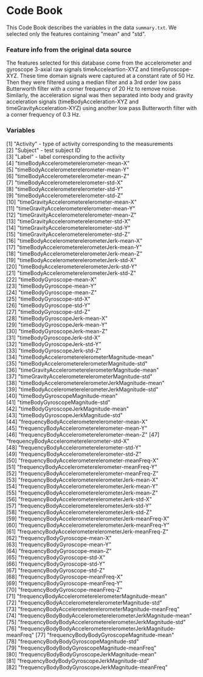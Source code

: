 # Code Book
This Code Book describes the variables in the data `summary.txt`.
We selected only the features containing "mean" and "std".

### Feature info from the original data source
The features selected for this database come from the accelerometer and gyroscope 3-axial raw signals timeAcceleartion-XYZ and timeGyroscope-XYZ. These time domain signals were captured at a constant rate of 50 Hz. Then they were filtered using a median filter and a 3rd order low pass Butterworth filter with a corner frequency of 20 Hz to remove noise. Similarly, the acceleration signal was then separated into body and gravity acceleration signals (timeBodyAcceleration-XYZ and timeGravityAcceleration-XYZ) using another low pass Butterworth filter with a corner frequency of 0.3 Hz. 

### Variables
 [1] "Activity" - type of activity corresponding to the measurements                                                      
 [2] "Subject" - test subject ID                                                    
 [3] "Label" - label corresponding to the activity                                                        
 [4] "timeBodyAccelerometerelerometer-mean-X"                        
 [5] "timeBodyAccelerometerelerometer-mean-Y"                        
 [6] "timeBodyAccelerometerelerometer-mean-Z"                        
 [7] "timeBodyAccelerometerelerometer-std-X"                         
 [8] "timeBodyAccelerometerelerometer-std-Y"                         
 [9] "timeBodyAccelerometerelerometer-std-Z"                         
[10] "timeGravityAccelerometerelerometer-mean-X"                     
[11] "timeGravityAccelerometerelerometer-mean-Y"                     
[12] "timeGravityAccelerometerelerometer-mean-Z"                     
[13] "timeGravityAccelerometerelerometer-std-X"                      
[14] "timeGravityAccelerometerelerometer-std-Y"                      
[15] "timeGravityAccelerometerelerometer-std-Z"                      
[16] "timeBodyAccelerometerelerometerJerk-mean-X"                    
[17] "timeBodyAccelerometerelerometerJerk-mean-Y"                    
[18] "timeBodyAccelerometerelerometerJerk-mean-Z"                    
[19] "timeBodyAccelerometerelerometerJerk-std-X"                     
[20] "timeBodyAccelerometerelerometerJerk-std-Y"                     
[21] "timeBodyAccelerometerelerometerJerk-std-Z"                     
[22] "timeBodyGyroscope-mean-X"                                      
[23] "timeBodyGyroscope-mean-Y"                                      
[24] "timeBodyGyroscope-mean-Z"                                      
[25] "timeBodyGyroscope-std-X"                                       
[26] "timeBodyGyroscope-std-Y"                                       
[27] "timeBodyGyroscope-std-Z"                                       
[28] "timeBodyGyroscopeJerk-mean-X"                                  
[29] "timeBodyGyroscopeJerk-mean-Y"                                  
[30] "timeBodyGyroscopeJerk-mean-Z"                                  
[31] "timeBodyGyroscopeJerk-std-X"                                   
[32] "timeBodyGyroscopeJerk-std-Y"                                   
[33] "timeBodyGyroscopeJerk-std-Z"                                   
[34] "timeBodyAccelerometerelerometerMagnitude-mean"                 
[35] "timeBodyAccelerometerelerometerMagnitude-std"                  
[36] "timeGravityAccelerometerelerometerMagnitude-mean"              
[37] "timeGravityAccelerometerelerometerMagnitude-std"               
[38] "timeBodyAccelerometerelerometerJerkMagnitude-mean"             
[39] "timeBodyAccelerometerelerometerJerkMagnitude-std"              
[40] "timeBodyGyroscopeMagnitude-mean"                               
[41] "timeBodyGyroscopeMagnitude-std"                                
[42] "timeBodyGyroscopeJerkMagnitude-mean"                           
[43] "timeBodyGyroscopeJerkMagnitude-std"                            
[44] "frequencyBodyAccelerometerelerometer-mean-X"                   
[45] "frequencyBodyAccelerometerelerometer-mean-Y"                   
[46] "frequencyBodyAccelerometerelerometer-mean-Z"
[47] "frequencyBodyAccelerometerelerometer-std-X"                    
[48] "frequencyBodyAccelerometerelerometer-std-Y"                    
[49] "frequencyBodyAccelerometerelerometer-std-Z"                    
[50] "frequencyBodyAccelerometerelerometer-meanFreq-X"               
[51] "frequencyBodyAccelerometerelerometer-meanFreq-Y"               
[52] "frequencyBodyAccelerometerelerometer-meanFreq-Z"               
[53] "frequencyBodyAccelerometerelerometerJerk-mean-X"               
[54] "frequencyBodyAccelerometerelerometerJerk-mean-Y"               
[55] "frequencyBodyAccelerometerelerometerJerk-mean-Z"               
[56] "frequencyBodyAccelerometerelerometerJerk-std-X"                
[57] "frequencyBodyAccelerometerelerometerJerk-std-Y"                
[58] "frequencyBodyAccelerometerelerometerJerk-std-Z"                
[59] "frequencyBodyAccelerometerelerometerJerk-meanFreq-X"           
[60] "frequencyBodyAccelerometerelerometerJerk-meanFreq-Y"           
[61] "frequencyBodyAccelerometerelerometerJerk-meanFreq-Z"           
[62] "frequencyBodyGyroscope-mean-X"                                 
[63] "frequencyBodyGyroscope-mean-Y"                                 
[64] "frequencyBodyGyroscope-mean-Z"                                 
[65] "frequencyBodyGyroscope-std-X"                                  
[66] "frequencyBodyGyroscope-std-Y"                                  
[67] "frequencyBodyGyroscope-std-Z"                                  
[68] "frequencyBodyGyroscope-meanFreq-X"                             
[69] "frequencyBodyGyroscope-meanFreq-Y"                             
[70] "frequencyBodyGyroscope-meanFreq-Z"                             
[71] "frequencyBodyAccelerometerelerometerMagnitude-mean"            
[72] "frequencyBodyAccelerometerelerometerMagnitude-std"             
[73] "frequencyBodyAccelerometerelerometerMagnitude-meanFreq"        
[74] "frequencyBodyBodyAccelerometerelerometerJerkMagnitude-mean"    
[75] "frequencyBodyBodyAccelerometerelerometerJerkMagnitude-std"     
[76] "frequencyBodyBodyAccelerometerelerometerJerkMagnitude-meanFreq"
[77] "frequencyBodyBodyGyroscopeMagnitude-mean"                      
[78] "frequencyBodyBodyGyroscopeMagnitude-std"                       
[79] "frequencyBodyBodyGyroscopeMagnitude-meanFreq"                  
[80] "frequencyBodyBodyGyroscopeJerkMagnitude-mean"                  
[81] "frequencyBodyBodyGyroscopeJerkMagnitude-std"                   
[82] "frequencyBodyBodyGyroscopeJerkMagnitude-meanFreq"      



